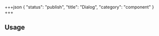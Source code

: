 +++json
{
  "status": "publish",
  "title": "Dialog",
  "category": "component"
}
+++

## Usage

<content-ui-post-dialog-usage></content-ui-post-dialog-usage>
